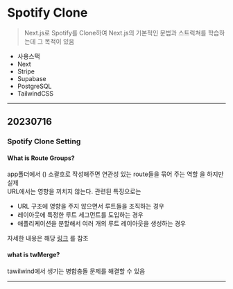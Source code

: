 # Spotify Clone

> Next.js로 Spotify를 Clone하여 Next.js의 기본적인 문법과 스트럭쳐를 학습하는데 그 목적이 있음

- 사용스택
- Next
- Stripe
- Supabase
- PostgreSQL
- TailwindCSS

---

## 20230716

### Spotify Clone Setting

#### What is Route Groups?

app폴더에서 () 소괄호로 작성해주면 연관성 있는 route들을 묶어 주는 역할 을 하지만 실제<br/>
URL에서는 영향을 끼치지 않는다. 관련된 특징으로는

- URL 구조에 영향을 주지 않으면서 루트들을 조직하는 경우
- 레이아웃에 특정한 루트 세그먼트를 도입하는 경우
- 애플리케이션을 분할해서 여러 개의 루트 레이아웃을 생성하는 경우

자세한 내용은 해당 [링크](https://velog.io/@chaewonkang/Next.js-13-1.-Routing-1.2.-Defining-Routes) 를 참조

#### what is twMerge?

tawilwind에서 생기는 병합충돌 문제를 해결할 수 있음

---
